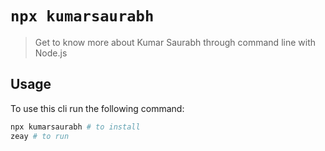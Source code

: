 # `npx kumarsaurabh`
>Get to know more about Kumar Saurabh through command line 
with Node.js

## Usage

To use this cli run the following command:

```sh
npx kumarsaurabh # to install
zeay # to run
```

